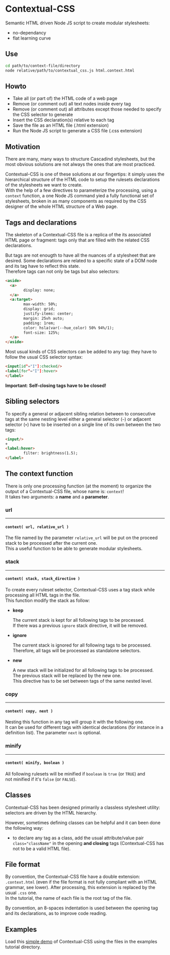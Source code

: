 # Contextual-CSS


Semantic HTML driven Node JS script to create modular stylesheets:
+  no-dependancy
+  flat learning curve


## Use
```bash
cd path/to/context-file/directory
node relative/path/to/contextual_css.js html.context.html
```


## Howto

+  Take all (or part of) the HTML code of a web page
+  Remove (or comment out) all text nodes inside every tag
+  Remove (or comment out) all attributes except those needed to specify the CSS selector to generate
+  Insert the CSS declaration(s) relative to each tag
+  Save the file as an HTML file (.html extension)
+  Run the Node JS script to generate a CSS file (.css extension)


## Motivation

There are many, many ways to structure Cascadind stylesheets, but the most obvious solutions are not always the ones that are most practiced.

Contextual-CSS is one of these solutions at our fingertips: it simply uses the hierarchical structure of the HTML code to setup the rulesets declarations of the stylesheets we want to create.<br/>
With the help of a few directives to parameterize the processing, using a `context` function, a one Node JS command yied a fully functional set of stylesheets, broken in as many components as required by the CSS designer of the whole HTML structure of a Web page.


## Tags and declarations

The skeleton of a Contextual-CSS file is a replica of the its associated HTML page or fragment: tags only that are filled with the related CSS declarations.

But tags are not enougth to have all the nuances of a stylesheet that are desired. Some declarations are related to a specific state of a DOM node and its tag have to reflect this state.<br/>
Therefore tags can not only be tags but also selectors:
```html
<aside>
  <a>
        display: none;
  </a>
  <a:target>
        max-width: 50%;
        display: grid;
        justify-items: center;
        margin: 25vh auto;
        padding: 1rem;
        color: hsla(var(--hue_color) 50% 94%/1);
        font-size: 125%;
  </a>
</aside>
```

Most usual kinds of CSS selectors can be added to any tag: they have to follow the usual CSS selector syntax:
```html
<input[id^="I"]:checked/>
<label[for^="I"]:hover>
</label>
```

__Important__: **Self-closing tags have to be closed!**


## Sibling selectors

To specify a general or adjacent sibling relation between to consecutive tags at the same nesting level either a general selector (`~`) or adjacent selector (`+`) have to be inserted on a single line of its own between the two tags:
```html
<input/>
+
<label:hover>
        filter: brightness(1.5);
</label>
```



## The context function

There is only one processing function (at the moment) to organize the output of a Contextual-CSS file, whose name is: `context`!<br/>
It takes two arguments: a __name__ and a __parameter__.


### **url**
<hr/>


#### `context( url, relative_url )`

The file named by the parameter `relative_url` will be put on the proceed stack to be processed after the current one.<br/>
This a useful function to be able to generate modular stylesheets.


### **stack**
<hr/>


#### `context( stack, stack_directive )`

To create every ruleset selector, Contextual-CSS uses a tag stack while processing all HTML tags in the file.<br/>
This function modify the stack as follow:

+   **keep**

    The current stack is kept for all following tags to be processed.<br/>
    If there was a previous `ignore` stack directive, it will be removed.

+   **ignore**

    The current stack is ignored for all following tags to be processed.<br/>
    Therefore, all tags will be processed as standalone selectors.

+   **new**

    A new stack will be initialized for all following tags to be processed.<br/>
    The previous stack will be replaced by the new one.<br/>
    This directive has to be set between tags of the same nested level.


### **copy**
<hr/>


#### `context( copy, next )`

Nesting this function in any tag will group it with the following one.<br>
It can be used for different tags with identical declarations (for instance in a definition list).
The parameter `next` is optional.


### **minify**
<hr/>


#### `context( minify, boolean )`

All following rulesets will be minified if `boolean` is `true` (or `TRUE`) and<br/>
not minified if it's `false` (or `FALSE`).


## Classes

Contextual-CSS has been designed primarily a classless stylesheet utility: selectors are driven by the HTML hierarchy.

However, sometimes defining classes can be helpful and it can been done the following way:<br/>
+  to declare any tag as a class, add the usual attribute/value pair `class="className"` in the opening __and closing__ tags (Contextual-CSS has not to be a valid HTML file).


## File format

By convention, the Contextual-CSS file have a double extension: `.context.html` (even if the file format is not fully compliant with an HTML grammar, see lower). After processing, this extension is replaced by the usual `.css` one.<br/>
In the tutorial, the name of each file is the root tag of the file.

By convention, an 8-spaces indentation is used between the opening tag and its declarations, as to improve code reading.


## Examples

Load this [simple demo][1] of Contextual-CSS using the files in the examples tutorial directory.



[1]: https://github.com/octoxalis/contextual-css/blob/master/examples/tutorial/index.html
